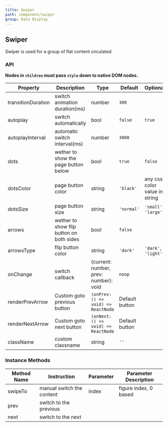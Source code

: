 ```yaml
---
title: Swiper
path: component/swiper
group: Data Display
---
```


## Swiper

Swiper is used for a group of flat content circulated.

### API

**Nodes in `children` must pass `style` down to native DOM nodes.**

| Property           | Description                              | Type                                  | Default        | Optional                      |
| ------------------ | ---------------------------------------- | ------------------------------------- | -------------- | ----------------------------- |
| transitionDuration | switch animation duration(ms)            | number                                | `300`          |                               |
| autoplay           | switch automatically                     | bool                                  | `false`        | `true`                        |
| autoplayInterval   | automatic switch interval(ms)            | number                                | `3000`         |                               |
| dots               | wether to show the page button below     | bool                                  | `true`         | `false`                       |
| dotsColor          | page button color                        | string                                | `'black'`      | any css color value in string |
| dotsSize           | page button size                         | string                                | `'normal'`     | `'small'`, `'large'`          |
| arrows             | wether to show flip button on both sides | bool                                  | `false`        |                               |
| arrowsType         | flip button color                        | string                                | `'dark'`       | `'dark'`, `'light'`           |
| onChange           | switch callback                          | (current: number, prev: number): void | `noop`         |                               |
| renderPrevArrow    | Custom goto previous button              | `(onPrev: () => void) => ReactNode`   | Default button |                               |
| renderNextArrow    | Custom goto next button                  | `(onNext: () => void) => ReactNode`   | Default button |                               |
| className          | custom classname                         | string                                | `''`           |                               |

### Instance Methods

| Method Name | Instruction               | Parameter | Parameter Description |
| ----------- | ------------------------- | --------- | --------------------- |
| swipeTo     | manual switch the content | index     | figure index, 0 based |
| prev        | switch to the previous    |           |                       |
| next        | switch to the next        |           |                       |

<style>
.swiper-demo-container {
	display: flex;
}
.swiper-demo-simple {
	height: 150px;
	width: 300px;
	background: #FAFAFA;
	margin-right: 10px;
}
.swiper-demo-simple-h {
	text-align: center;
	font-size: 18px;
	line-height: 150px;
}
.swiper-demo-simple-text {
	margin-top: 10px;
}
.swiper-demo-btn-group {
	margin-top: 20px;
}
.no-flex {
	display: block !important;
}
</style>
